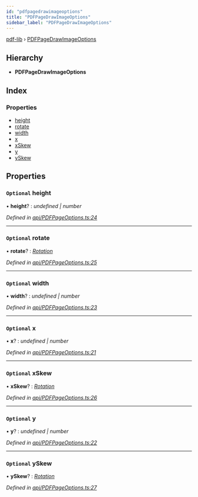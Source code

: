 ```yaml
---
id: "pdfpagedrawimageoptions"
title: "PDFPageDrawImageOptions"
sidebar_label: "PDFPageDrawImageOptions"
---
```


[pdf-lib](../index.md) › [PDFPageDrawImageOptions](pdfpagedrawimageoptions.md)

## Hierarchy

* **PDFPageDrawImageOptions**

## Index

### Properties

* [height](pdfpagedrawimageoptions.md#optional-height)
* [rotate](pdfpagedrawimageoptions.md#optional-rotate)
* [width](pdfpagedrawimageoptions.md#optional-width)
* [x](pdfpagedrawimageoptions.md#optional-x)
* [xSkew](pdfpagedrawimageoptions.md#optional-xskew)
* [y](pdfpagedrawimageoptions.md#optional-y)
* [ySkew](pdfpagedrawimageoptions.md#optional-yskew)

## Properties

### `Optional` height

• **height**? : *undefined | number*

*Defined in [api/PDFPageOptions.ts:24](https://github.com/Hopding/pdf-lib/blob/c47aae6/src/api/PDFPageOptions.ts#L24)*

___

### `Optional` rotate

• **rotate**? : *[Rotation](../index.md#rotation)*

*Defined in [api/PDFPageOptions.ts:25](https://github.com/Hopding/pdf-lib/blob/c47aae6/src/api/PDFPageOptions.ts#L25)*

___

### `Optional` width

• **width**? : *undefined | number*

*Defined in [api/PDFPageOptions.ts:23](https://github.com/Hopding/pdf-lib/blob/c47aae6/src/api/PDFPageOptions.ts#L23)*

___

### `Optional` x

• **x**? : *undefined | number*

*Defined in [api/PDFPageOptions.ts:21](https://github.com/Hopding/pdf-lib/blob/c47aae6/src/api/PDFPageOptions.ts#L21)*

___

### `Optional` xSkew

• **xSkew**? : *[Rotation](../index.md#rotation)*

*Defined in [api/PDFPageOptions.ts:26](https://github.com/Hopding/pdf-lib/blob/c47aae6/src/api/PDFPageOptions.ts#L26)*

___

### `Optional` y

• **y**? : *undefined | number*

*Defined in [api/PDFPageOptions.ts:22](https://github.com/Hopding/pdf-lib/blob/c47aae6/src/api/PDFPageOptions.ts#L22)*

___

### `Optional` ySkew

• **ySkew**? : *[Rotation](../index.md#rotation)*

*Defined in [api/PDFPageOptions.ts:27](https://github.com/Hopding/pdf-lib/blob/c47aae6/src/api/PDFPageOptions.ts#L27)*
